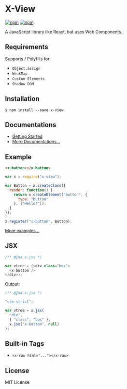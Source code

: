 # X-View

[![npm](https://img.shields.io/npm/v/x-view.svg)](https://www.npmjs.com/package/x-view) [![npm](https://img.shields.io/npm/l/x-view.svg)](https://www.npmjs.com/package/x-view)

A JavaScript library like React, but uses Web Components.

## Requirements

Supports / Polyfills for:

- `Object.assign`
- `WeakMap`
- `Custom Elements`
- `Shadow DOM`

## Installation

``` shell
$ npm install --save x-view
```

## Documentations

- [Getting Started](./docs/getting-started.md)
- [More Documentations...](./docs/)

## Example

``` html
<x-button></x-button>
```

``` javascript
var x = require("x-view");

var Button = x.createClass({
  render: function() {
    return x.createElement("button", {
      type: "button"
    }, ["Hello!"]);
  }
});

x.register("x-button", Button);
```

[More examples...](./tags/)

## JSX

``` javascript
/** @jsx x.jsx */

var vtree = (<div class="box">
  <x-button />
</div>);
```

Output:

``` javascript
/** @jsx x.jsx */

"use strict";

var vtree = x.jsx(
  "div",
  { "class": "box" },
  x.jsx("x-button", null)
);
```

## Built-in Tags

- `<x-raw html="..."></x-raw>`

## License

MIT License
